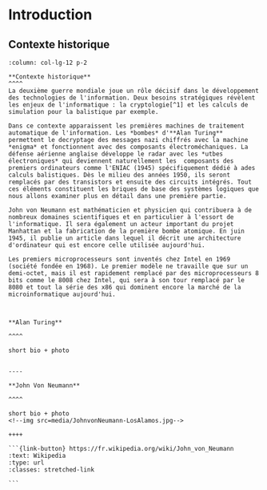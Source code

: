 # Introduction
<!--- Architecture des Ordinateurs --->
## Contexte historique


````{panels}
:column: col-lg-12 p-2

**Contexte historique**
^^^^
La deuxième guerre mondiale joue un rôle décisif dans le développement des technologies de l'information. Deux besoins stratégiques révèlent les enjeux de l'informatique : la cryptologie[^1] et les calculs de simulation pour la balistique par exemple.

Dans ce contexte apparaissent les premières machines de traitement automatique de l'information. Les *bombes* d'**Alan Turing** permettent le decryptage des messages nazi chiffrés avec la machine *enigma* et fonctionnent avec des composants électroméchaniques. La défense aérienne anglaise développe le radar avec les *utbes électroniques* qui deviennent naturellement les  composants des premiers ordinateurs comme l'ENIAC (1945) spécifiquement dédié à ades calculs balistiques. Dès le milieu des années 1950, ils seront remplacés par des transistors et ensuite des circuits intégrés. Tout ces éléments constituent les briques de base des systèmes logiques que nous allons examiner plus en détail dans une première partie.

John von Neumann est mathématicien et physicien qui contribuera à de nombreux domaines scientifiques et en particulier à l'essort de l'informatique. Il sera également un acteur important du projet Manhattan et la fabrication de la première bombe atomique. En juin 1945, il publie un article dans lequel il décrit une architecture d'ordinateur qui est encore celle utilisée aujourd'hui.

Les premiers microprocesseurs sont inventés chez Intel en 1969 (société fondée en 1968). Le premier modèle ne travaille que sur un demi-octet, mais il est rapidement remplacé par des microprocesseurs 8 bits comme le 8008 chez Intel, qui sera à son tour remplacé par le 8080 et tout la série des x86 qui dominent encore la marché de la microinformatique aujourd'hui.


````

````{panels}

**Alan Turing**

^^^^

short bio + photo


----

**John Von Neumann**

^^^^

short bio + photo
<!--img src=media/JohnvonNeumann-LosAlamos.jpg-->

++++

```{link-button} https://fr.wikipedia.org/wiki/John_von_Neumann
:text: Wikipedia
:type: url
:classes: stretched-link

```

````

[^1]: La cryptologie est la science qui regroupe la Cryptanalyse qui est le décodage des message encodés et la Cryptographie qui recouvre toutes les activités de chiffrement des messages pour les protéger.